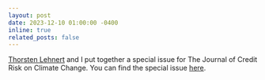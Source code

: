 ```yaml
---
layout: post
date: 2023-12-10 01:00:00 -0400
inline: true
related_posts: false
---
```


<a href= 'https://scholar.google.com/citations?user=VeFVAnEAAAAJ&hl=en'>Thorsten Lehnert</a> and I put together a special issue for The Journal of Credit Risk on Climate Change. 
You can find the special issue <a href= 'https://www.risk.net/journal-of-credit-risk/volume-19-number-4-december-2023'>here</a>.
